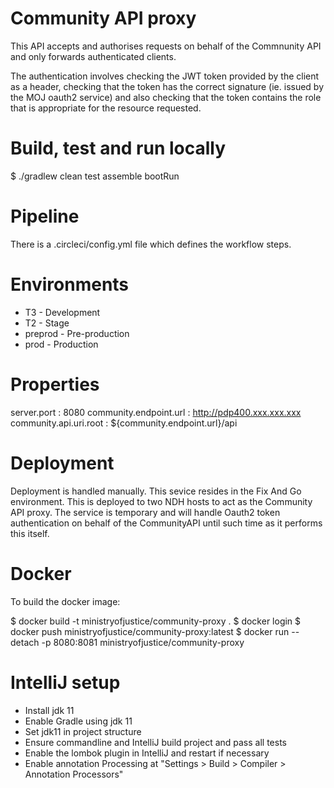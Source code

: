 # Community API proxy

This API accepts and authorises requests on behalf of the Commnunity API and only forwards authenticated clients.

The authentication involves checking the JWT token provided by the client as a header, checking that the token
has the correct signature (ie. issued by the MOJ oauth2 service) and also checking that the token contains
the role that is appropriate for the resource requested.


# Build, test and run locally

 $ ./gradlew clean test assemble bootRun

# Pipeline

There is a .circleci/config.yml file which defines the workflow steps.

# Environments

* T3 - Development
* T2 - Stage
* preprod - Pre-production
* prod - Production

# Properties

server.port                             :     8080
community.endpoint.url      :    http://pdp400.xxx.xxx.xxx 
community.api.uri.root        :    ${community.endpoint.url}/api


# Deployment

Deployment is handled manually. This sevice resides in the Fix And Go environment.
This is deployed to two NDH hosts to act as the Community API proxy.
The service is temporary and will handle Oauth2 token authentication on behalf of the CommunityAPI until such time as it performs this itself.

# Docker

To build the docker image: 

$ docker build -t ministryofjustice/community-proxy .
$ docker login
$ docker push ministryofjustice/community-proxy:latest 
$ docker run --detach -p 8080:8081 ministryofjustice/community-proxy


# IntelliJ setup

- Install jdk 11
- Enable Gradle using jdk 11
- Set jdk11 in project structure
- Ensure commandline and IntelliJ build project and pass all tests
- Enable the lombok plugin in IntelliJ and restart if necessary
- Enable annotation Processing at "Settings > Build > Compiler > Annotation Processors"
